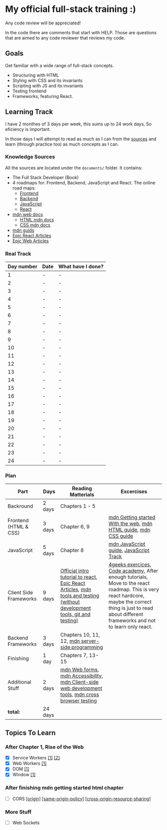 # My official full-stack training :)
Any code review will be appreciated!

In the code there are comments that start with HELP. Those are questions that are aimed to any code reviewer that reviews my code.

## Goals
Get familiar with a wide range of full-stack concepts.
- Structuring with HTML
- Styling with CSS and its invariants
- Scripting with JS and its invariants
- Testing frontend
- Frameworks, featuring React.

## Learning  Track
I have 2 monthes of 3 days per week, this sums up to 24 work days, So eficiency is important.

In those days I will attempt to read as much as I can from the [sources](#knowledge-sources) and learn (through practice too) as much concepts as I can.

### Knowledge Sources
All the sources are located under the `documents/` folder. It contains:
- The Full Stack Developer (Book)
- 4 roadmaps for: Frontend, Backend, JavaScript and React.
The online road maps:
  - [Frontend](https://roadmap.sh/frontend)
  - [Backend](https://roadmap.sh/backend)
  - [JavaScript](https://roadmap.sh/javascript)
  - [React](https://roadmap.sh/react)
- [mdn web docs](https://developer.mozilla.org/en-US/)
  - [HTML mdn docs](https://developer.mozilla.org/en-US/docs/Learn/HTML)
  - [CSS mdn docs](https://developer.mozilla.org/en-US/docs/Learn/CSS/First_steps)
- [mdn guids](https://developer.mozilla.org/en-US/docs/Learn)
- [Epic React Articles](https://epicreact.dev/articles)
- [Epic Web Articles](https://www.epicweb.dev/)

### Real Track
|Day number|Date|What have I done?|
|-|-|-|
|1|-|-|
|2|-|-|
|3|-|-|
|4|-|-|
|5|-|-|
|6|-|-|
|7|-|-|
|8|-|-|
|9|-|-|
|10|-|-|
|11|-|-|
|12|-|-|
|13|-|-|
|14|-|-|
|15|-|-|
|16|-|-|
|17|-|-|
|18|-|-|
|19|-|-|
|20|-|-|
|21|-|-|
|22|-|-|
|23|-|-|
|24|-|-|

### Plan

|Part|Days|Reading Matterials|Excercises|
|-|-|-|-|
|Backround|2 days|Chapters 1 - 5||
|Frontend (HTML & CSS)|3 days|Chapter 6, 9|[mdn Getting started With the web](https://developer.mozilla.org/en-US/docs/Learn/Getting_started_with_the_web), [mdn HTML guide](https://developer.mozilla.org/en-US/docs/Learn/HTML), [mdn CSS guide](https://developer.mozilla.org/en-US/docs/Learn/CSS)|
|JavaScript|5 days|Chapter 8|[mdn JavaScript guide](https://developer.mozilla.org/en-US/docs/Learn/JavaScript), [JavaScript Track](https://exercism.org/tracks/javascript)|
|Client Side Frameworks|9 days|[Official intro tutorial to react](https://reactjs.org/tutorial/tutorial.html), [Epic React Articles](https://epicreact.dev/articles), [mdn tools and testing (without development tools, git and testing)](https://developer.mozilla.org/en-US/docs/Learn/Tools_and_testing)|[4geeks exercices](https://github.com/4GeeksAcademy/react-tutorial-exercises), [Code academy](https://www.codecademy.com/learn/react-101), After enough tutorials, Move to the react roadmap. This is very react hardcore, maybe the correct thing is just to read about different frameworks and not to learn only react.|
|Backend Frameworks|3 days|Chapters 10, 11, 12, [mdn server-side programming](https://developer.mozilla.org/en-US/docs/Learn/Server-side)||
|Finishing|1 day|Chapters 7, 13-15||
|Additional Stuff|2 days|[mdn Web forms](https://developer.mozilla.org/en-US/docs/Learn/Forms), [mdn Accessibility](https://developer.mozilla.org/en-US/docs/Learn/Accessibility), [mdn Client-side web development tools](https://developer.mozilla.org/en-US/docs/Learn/Tools_and_testing/Understanding_client-side_tools), [mdn cross browser testing](https://developer.mozilla.org/en-US/docs/Learn/Tools_and_testing/Cross_browser_testing)
|**total:**|24 days|||

## Topics To Learn
### After Chapter 1, Rise of the Web
- [x] Service Workers [[1]](https://developer.chrome.com/docs/workbox/service-worker-overview/) [[2]](https://developer.mozilla.org/en-US/docs/Web/API/Service_Worker_API)
- [x] Web Workers [[1]](https://developer.mozilla.org/en-US/docs/Web/API/Web_Workers_API/Using_web_workers)
- [x] DOM [[1]](https://developer.mozilla.org/en-US/docs/Web/API/Document_Object_Model/Introduction)
- [x] Window [[1]](https://developer.mozilla.org/en-US/docs/Web/API/Window)

### After finishing mdn getting started html chapter
- [ ] CORS [[origin]](https://developer.mozilla.org/en-US/docs/Glossary/Origin) [[same-origin-policy]](https://developer.mozilla.org/en-US/docs/Web/Security/Same-origin_policy) [[cross-origin-resource-sharing]](https://developer.mozilla.org/en-US/docs/Web/HTTP/CORS)

### More Stuff
- [ ] Web Sockets
